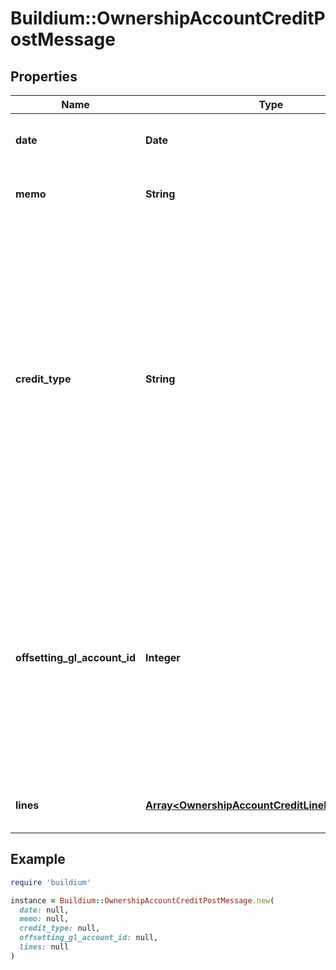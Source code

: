 # Buildium::OwnershipAccountCreditPostMessage

## Properties

| Name | Type | Description | Notes |
| ---- | ---- | ----------- | ----- |
| **date** | **Date** | Date of the transaction. The date must be formatted as YYYY-MM-DD. |  |
| **memo** | **String** | Description of the transaction. The value cannot exceed 65 characters. | [optional] |
| **credit_type** | **String** | Indicates how the credit should be applied.  &lt;ul&gt;&lt;li&gt;WaiveUnpaid - This credit type allows for reversing one or more charges without losing record of what has changed.&lt;/li&gt;&lt;li&gt;Exchange - This credit type allows for one of the following: 1) Reimburse a resident for a out-of-pocket expense, 2) Compensate for a service, 3) Write-off a resident balance considered uncollectable.&lt;/li&gt;&lt;li&gt;PreviouslyDeposited - This credit type allows for issuing a credit against payments that have already been deposited.&lt;/li&gt;&lt;/ul&gt; |  |
| **offsetting_gl_account_id** | **Integer** | Sets the offsetting general ledger account identifier for the credit.  &lt;br /&gt;This value must be provided when the &#x60;CreditType&#x60; field is set to &#x60;Exchange&#x60; or &#x60;PreviouslyDeposited&#x60;.  &lt;br /&gt;When the &#x60;CreditType&#x60; is &#x60;Exchange&#x60; this must be an *expense* general ledger account type.  &lt;br /&gt;When the &#x60;CreditType&#x60; is &#x60;PreviouslyDeposited&#x60; this must be an *equity* general ledger account type. | [optional] |
| **lines** | [**Array&lt;OwnershipAccountCreditLinePostMessage&gt;**](OwnershipAccountCreditLinePostMessage.md) | A collection of line items included in the credit. At least one line item is required. |  |

## Example

```ruby
require 'buildium'

instance = Buildium::OwnershipAccountCreditPostMessage.new(
  date: null,
  memo: null,
  credit_type: null,
  offsetting_gl_account_id: null,
  lines: null
)
```

